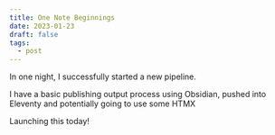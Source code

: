 ```yaml
---
title: One Note Beginnings
date: 2023-01-23
draft: false
tags: 
  - post
---
```


In one night, I successfully started a new pipeline.

I have a basic publishing output process using Obsidian, pushed into Eleventy and potentially going to use some HTMX

Launching this today!


